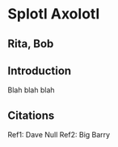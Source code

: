 # Splotl Axolotl
## Rita, Bob
## Introduction

Blah blah blah

## Citations
Ref1: Dave Null
Ref2: Big Barry

